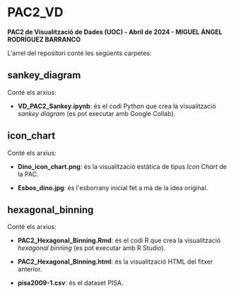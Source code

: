 # PAC2_VD
**PAC2 de Visualització de Dades (UOC) - Abril de 2024 - MIGUEL ÁNGEL RODRÍGUEZ BARRANCO**

L'arrel del repositori conté les següents carpetes:

## sankey_diagram

Conté els arxius:

- **VD_PAC2_Sankey.ipynb**: és el codi Python que crea la visualització *sankey diagram* (es pot executar amb Google Collab).

## icon_chart

Conté els arxius:

- **Dino_icon_chart.png**: és la visualització estàtica de tipus *Icon Chart* de la PAC.

- **Esbos_dino.jpg**: és l'esborrany inicial fet a mà de la idea original.

## hexagonal_binning

Conté els arxius:

- **PAC2_Hexagonal_Binning.Rmd**: és el codi R que crea la visualització *hexagonal binning* (es pot executar amb R Studio).

- **PAC2_Hexagonal_Binning.html**: és la visualització HTML del fitxer anterior.

- **pisa2009-1.csv**: és el dataset PISA.



